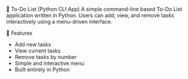 📝 To-Do List (Python CLI App)
A simple command-line based To-Do List application written in Python. Users can add, view, and remove tasks interactively using a menu-driven interface.

🚀 Features
- Add new tasks
- View current tasks
- Remove tasks by number
- Simple and interactive menu
- Built entirely in Python
